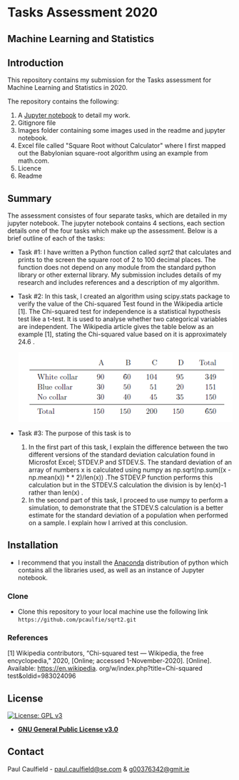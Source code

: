 # Tasks Assessment 2020

## Machine Learning and Statistics

## Introduction
This repository contains my submission for the Tasks assessment for Machine Learning and Statistics in 2020.

The repository contains the following:

1. A [Jupyter notebook](https://github.com/pcaulfie/sqrt2/blob/main/Tasks2020.ipynb) to detail my work.
1. Gitignore file
1. Images folder containing some images used in the readme and jupyter notebook.
1. Excel file called "Square Root without Calculator" where I first mapped out the Babylonian square-root algorithm using an example from math.com.
1. Licence
1. Readme

## Summary
The assessment consistes of four separate tasks, which are detailed in my jupyter notebook. The jupyter notebook contains 4 sections, each section details one of the four tasks which make up the assessment. Below is a brief outline of each of the tasks:

* Task #1: I have written a Python function called *sqrt2* that calculates and prints to the screen the square root of 2 to 100 decimal places. The function does not depend on any module from the standard python library or other external library. My submission includes details of my research and includes references and a description of my algorithm.

* Task #2: In this task, I created an algorithm using scipy.stats package to verify the value of the Chi-squared Test found in the Wikipedia article [1]. The Chi-squared test for independence is a statistical hypothesis test like a t-test. It is used to analyse whether two categorical variables are independent. The Wikipedia article gives the table below as an example [1], stating the Chi-squared value based on it is approximately 24.6 . 

  ![Wiki table](https://github.com/pcaulfie/sqrt2/blob/main/images/table.PNG)


* Task #3: The purpose of this task is to
  1. In the first part of this task, I explain the difference between the two different versions of the standard deviation calculation found in Microsfot Excel; STDEV.P and STDEV.S. The standard deviation of an array of numbers x is calculated using numpy as np.sqrt(np.sum((x - np.mean(x)) * * 2)/len(x)) .The STDEV.P function performs this
calculation but in the STDEV.S calculation the division is by len(x)-1 rather than len(x) . 
  1. In the second part of this task, I proceed to use numpy to perform a simulation, to demonstrate that the STDEV.S calculation is a better estimate for the standard
deviation of a population when performed on a sample. I explain how I arrived at this conclusion.

## Installation

- I recommend that you install the [Anaconda](https://www.anaconda.com/distribution/) distribution of python which contains all the libraries used, as well as an instance of Jupyter notebook.

### Clone

- Clone this repository to your local machine use the following link `https://github.com/pcaulfie/sqrt2.git`

### References
[1] Wikipedia contributors, “Chi-squared test — Wikipedia, the free encyclopedia,”
2020, [Online; accessed 1-November-2020]. [Online]. Available: https://en.wikipedia.
org/w/index.php?title=Chi-squared test&oldid=983024096


## License

[![License: GPL v3](https://img.shields.io/badge/License-GPLv3-blue.svg)](https://www.gnu.org/licenses/gpl-3.0)
- **[GNU General Public License v3.0](https://www.gnu.org/licenses/gpl-3.0.en.html)**

## Contact

Paul Caulfield -  paul.caulfield@se.com & g00376342@gmit.ie


